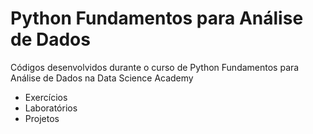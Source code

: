 # Python Fundamentos para Análise de Dados
Códigos desenvolvidos durante o curso de Python Fundamentos para Análise de Dados na Data Science Academy

- Exercícios
- Laboratórios
- Projetos
